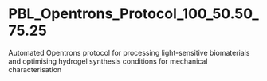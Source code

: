 # PBL_Opentrons_Protocol_100_50.50_75.25
Automated Opentrons protocol for processing light-sensitive biomaterials and optimising hydrogel synthesis conditions for mechanical characterisation

